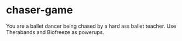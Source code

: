 # chaser-game

You are a ballet dancer being chased by a hard ass ballet teacher. Use Therabands and Biofreeze as powerups.
